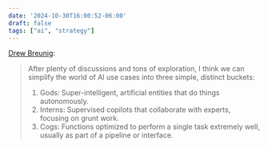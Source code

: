 ```yaml
---
date: '2024-10-30T16:00:52-06:00'
draft: false
tags: ["ai", "strategy"]
---
```

[Drew Breunig](https://www.dbreunig.com/2024/10/18/the-3-ai-use-cases-gods-interns-and-cogs.html):

> After plenty of discussions and tons of exploration, I think we can simplify the world of AI use cases into three simple, distinct buckets:
> 
> 1. Gods: Super-intelligent, artificial entities that do things autonomously.
> 2. Interns: Supervised copilots that collaborate with experts, focusing on grunt work.
> 3. Cogs: Functions optimized to perform a single task extremely well, usually as part of a pipeline or interface.